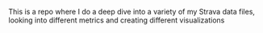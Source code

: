 This is a repo where I do a deep dive into a variety of my Strava data files, looking into different metrics and creating different visualizations

